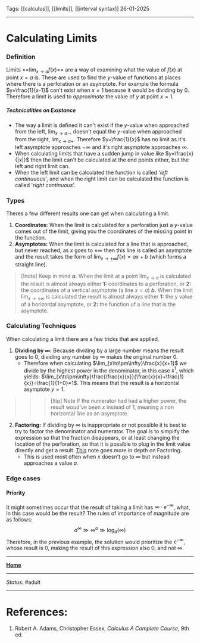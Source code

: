 Tags: [[calculus]], [[limits]], [[interval syntax]]
26-01-2025

---
# Calculating Limits
### Definition
Limits  ==$\lim_{x\to a} f(x)$==  are a way of examining what the value of $f(x)$ at point $x=a$ is.
These are used to find the $y$-value of functions at places where there is a perforation or an asymptote. For example the formula $y=\frac{1}{x-1}$ can't exist when $x=1$ because it would be dividing by $0$. Therefore a limit is used to _approximate_ the value of $y$ at point $x=1$.
##### Technicalities on Existance
- The way a limit is defined it can't exist if the $y$-value when approached from the left, $\lim_{x\to a-}$, doesn't equal the  $y$-value when approached from the right, $\lim_{x\to a+}$. Therefore $y=\frac{1}{x}$ has no limit as it's left asymptote approaches $-\infty$ and it's right asymptote approaches $\infty$.
- When calculating limits that have a sudden jump in value like $y=\frac{x}{|x|}$ then the limit can't be calculated at the end points either, but the left and right limit can.
- When the left limit can be calculated the function is called '_left continuuous_', and when the right limit can be calculated the function is called '_right continuous_'.

### Types
Theres a few different results one can get when calculating a limit.
1. __Coordinates:__ When the limit is calculated for a perforation just a $y$-value comes out of the limit, giving you the coordinates of the missing point in the function.
2. __Asymptotes:__ When the limit is calculated for a line that is approached, but never reached, as $x$ goes to $\pm\infty$ then this line is called an asymptote and the result takes the form of $\lim_{x\to\pm\infty}f\left(x\right)=ax+b$ (which forms a straight line).
> [!note] Keep in mind
> ___a.___ When the limit at a point $\lim_{x\to a}$ is calculated the result is almost always either __1:__ coordinates to a perforation, or __2:__ the coordinates of a vertical asymptote (a line $x=a$)
> ___b.___ When the limit $\lim_{x\to\pm\infty}$ is calculated the result is almost always either __1:__ the y value of a horizontal asymptote, or __2:__ the function of a line that is the asymptote.

### Calculating Techniques
When calculating a limit there are a few tricks that are applied.
1. __Dividing by $\infty$:__ Because dividing by a large number means the result goes to $0$, dividing any number by $\infty$ makes the original number $0$.
	- Therefore when calculating $\lim_{x\to\pm\infty}\frac{x}{x+1}$ we divide by the highest power in the denominator, in this case $x^1$, which yields: $\lim_{x\to\pm\infty}\frac{\frac{x}{x}}{\frac{x}{x}+\frac{1}{x}}=\frac{1}{1+0}=1$. This means that the result is a horizontal asymptote $y=1$.

>>> [!tip] Note
>>> If the numerator had had a higher power, the result woud've been $x$ instead of $1$, meaning a non horizontal line as an asymptote.

2. __Factoring:__ If dividing by $\infty$ is inappropriate or not possible it is best to try to factor the denominator and numerator. The goal is to simplify the expression so that the fraction disappears, or at least changing the location of the perforation, so that it is possible to plug in the limit value directly and get a result. [This](Factoring%20and%20Fraction%20Decomposition.md) note goes more in depth on Factoring.
	- This is used most often when $x$ doesn't go to $\infty$ but instead approaches a value $a$.

### Edge cases
#### Priority
It might sometimes occur that the result of taking a limit has $\infty\cdot e^{-\infty}$, what, in this case would be the result? The rules of importance of magnitude are as follows:
$$a^{\infty}\gg\infty^{a}\gg\log_{a}\left(\infty\right)$$Therefore, in the previous example, the solution would prioritize the $e^{-\infty}$, whose result is $0$, making the result of this expression also $0$, and not $\infty$.











---
__[Home](1%20-%20Learning%20Overview%20(Calculus%20I).md)__

---
_Status:_ #adult

---
# References:
1. Robert A. Adams, Christopher Essex, _Calculus A Complete Course_, 9th ed.